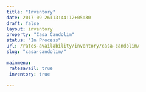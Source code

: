 ```yaml
---
title: "Inventory"
date: 2017-09-26T13:44:12+05:30
draft: false
layout: inventory
property: "Casa Candolim"
status: "In Process"
url: /rates-availability/inventory/casa-candolim/
slug: "casa-candolim/"

mainmenu:
 ratesavail: true
 inventory: true

---
```


